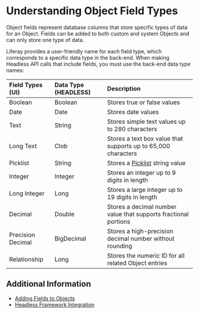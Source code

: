 # Understanding Object Field Types

Object fields represent database columns that store specific types of data for an Object. Fields can be added to both custom and system Objects and can only store one type of data.

Liferay provides a user-friendly name for each field type, which corresponds to a specific data type in the back-end. When making Headless API calls that include fields, you must use the back-end data type names:

| Field Types (UI) | Data Type (HEADLESS) | Description |
| :--- | :--- | :--- |
| Boolean | Boolean | Stores true or false values |
| Date | Date | Stores date values |
| Text | String | Stores simple text values up to 280 characters |
| Long Text | Clob | Stores a text box value that supports up to 65,000 characters |
| Picklist | String | Stores a [Picklist](./using-picklists.md) string value |
| Integer | Integer | Stores an integer up to 9 digits in length |
| Long Integer | Long | Stores a large integer up to 19 digits in length |
| Decimal | Double | Stores a decimal number value that supports fractional portions |
| Precision Decimal | BigDecimal | Stores a high-precision decimal number without rounding |
| Relationship | Long | Stores the numeric ID for all related Object entries |

<!-- 
## Text Fields

### Text

### Long Text

## Picklist

## Numeric Fields 

### Integer

### Long Integer

### Decimal

### Precision Decimal

## Relationship Fields
-->

## Additional Information

* [Adding Fields to Objects](./creating-and-managing-objects/adding-fields-to-objects.md)
* [Headless Framework Integration](./understanding-object-integrations/headless-framework-integration.md)
